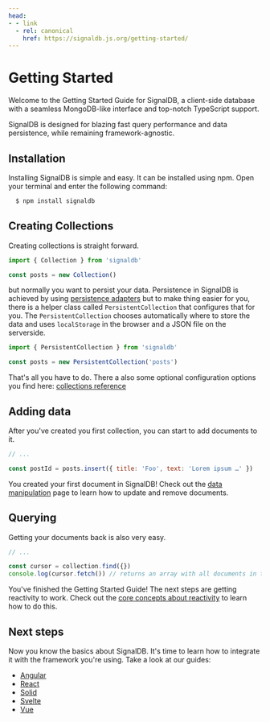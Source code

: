 ```yaml
---
head:
- - link
  - rel: canonical
    href: https://signaldb.js.org/getting-started/
---
```

# Getting Started

Welcome to the Getting Started Guide for SignalDB, a client-side database with a seamless MongoDB-like interface and top-notch TypeScript support.

SignalDB is designed for blazing fast query performance and data persistence, while remaining framework-agnostic.

## Installation

Installing SignalDB is simple and easy. It can be installed using npm. Open your terminal and enter the following command:

```bash
  $ npm install signaldb
```

## Creating Collections

Creating collections is straight forward.

```js
import { Collection } from 'signaldb'

const posts = new Collection()
```

but normally you want to persist your data. Persistence in SignalDB is achieved by using [persistence adapters](/data-persistence/) but to make thing easier for you, there is a helper class called `PersistentCollection` that configures that for you. The `PersistentCollection` chooses automatically where to store the data and uses `localStorage` in the browser and a JSON file on the serverside.

```js
import { PersistentCollection } from 'signaldb'

const posts = new PersistentCollection('posts')
```

That's all you have to do. There a also some optional configuration options you find here: [collections reference](/collections/)


## Adding data

After you've created you first collection, you can start to add documents to it.

```js
// ...

const postId = posts.insert({ title: 'Foo', text: 'Lorem ipsum …' })
```

You created your first document in SignalDB! Check out the [data manipulation](/data-manipulation/) page to learn how to update and remove documents.

## Querying

Getting your documents back is also very easy.

```js
// ...

const cursor = collection.find({})
console.log(cursor.fetch()) // returns an array with all documents in the collection
```

You've finished the Getting Started Guide! The next steps are getting reactivity to work. Check out the [core concepts about reactivity](/core-concepts/#signals-and-reactivity-adapters) to learn how to do this.

## Next steps

Now you know the basics about SignalDB. It's time to learn how to integrate it with the framework you're using.
Take a look at our guides:
- [Angular](/guides/angular/)
- [React](/guides/react/)
- [Solid](/guides/solid-js/)
- [Svelte](/guides/svelte/)
- [Vue](/guides/vue/)
